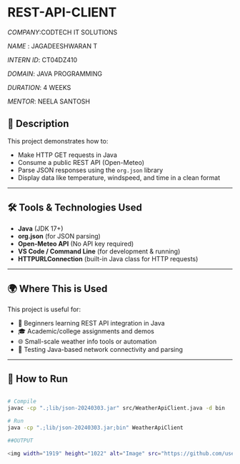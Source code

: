 # REST-API-CLIENT

*COMPANY*:CODTECH IT SOLUTIONS

*NAME* : JAGADEESHWARAN T

*INTERN ID*: CT04DZ410

*DOMAIN*: JAVA PROGRAMMING

*DURATION*: 4 WEEKS

*MENTOR*: NEELA SANTOSH

## 📄 Description

This project demonstrates how to:

- Make HTTP GET requests in Java
- Consume a public REST API (Open-Meteo)
- Parse JSON responses using the `org.json` library
- Display data like temperature, windspeed, and time in a clean format

---

## 🛠 Tools & Technologies Used

- **Java** (JDK 17+)
- **org.json** (for JSON parsing)
- **Open-Meteo API** (No API key required)
- **VS Code / Command Line** (for development & running)
- **HTTPURLConnection** (built-in Java class for HTTP requests)

---

## 🌍 Where This is Used

This project is useful for:

- 🔰 Beginners learning REST API integration in Java
- 🎓 Academic/college assignments and demos
- 🌐 Small-scale weather info tools or automation
- 🧪 Testing Java-based network connectivity and parsing

---

## 🚀 How to Run

```bash

# Compile
javac -cp ".;lib/json-20240303.jar" src/WeatherApiClient.java -d bin

# Run
java -cp ".;lib/json-20240303.jar;bin" WeatherApiClient

##OUTPUT

<img width="1919" height="1022" alt="Image" src="https://github.com/user-attachments/assets/33dc5fef-627d-4699-b97b-41bdea5e10d4" />
